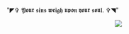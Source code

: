 "◤✞ 𝖄𝖔𝖚𝖗 𝖘𝖎𝖓𝖘 𝖜𝖊𝖎𝖌𝖍 𝖚𝖕𝖔𝖓 𝖞𝖔𝖚𝖗 𝖘𝖔𝖚𝖑. ✞◥"
<p align="center"> <img src="https://github.com/Bloodwarden84/Bloodwarden84/blob/main/9a4066ccc363d1a7d1f01aaeea516597.jpg p>
"> 
  
<!--
**Bloodwarden84/Bloodwarden84** is a ✨ _special_ ✨ repository because its `README.md` (this file) appears on your GitHub profile.

Here are some ideas to get you started:


-->
